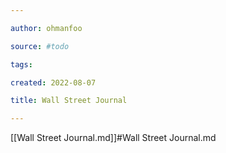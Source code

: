 ```yaml
---

author: ohmanfoo

source: #todo

tags: 

created: 2022-08-07

title: Wall Street Journal

---
```

[[Wall Street Journal.md]]#Wall Street Journal.md